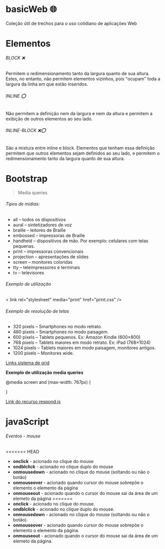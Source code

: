 # basicWeb :globe_with_meridians:
Coleção útil de trechos para o uso cotidiano de aplicações Web

# Elementos

###### BLOCK :x:
Permitem o redimensionamento tanto da largura quanto de sua altura. Estes, no entanto, não permitem elementos vizinhos, pois "ocupam" toda a largura da linha em que estão inseridos. 

###### INLINE :o:
Não permitem a definição nem da largura e nem da altura e permitem a exibição de outros elementos ao seu lado.

###### INLINE-BLOCK :x::o:
São a mistura entre inline e block. Elementos que tenham essa definição permitem que outros elementos sejam definidos ao seu lado, e permitem o redimensionamento tanto da largura quanto de sua altura.

# Bootstrap

> Media queries 

###### Tipos de mídias:

- all – todos os dispositivos
- aural – sintetizadores de voz
- braille – leitores de Braille
- embossed – impressoras de Braille
- handheld – dispositivos de mão. Por exemplo: celulares com telas pequenas.
- print – impressoras convencionais
- projection – apresentações de slides
- screen – monitores coloridas
- tty – teleimpressores e terminais
- tv – televisores

###### Exemplo de utilização

< link rel="stylesheet" media="print" href="print.css" />

###### Exemplo de resolução de telas

- 320 pixels – Smartphones no modo retrato.
- 480 pixels – Smartphones no modo paisagem.
- 600 pixels – Tablets pequenos. Ex: Amazon Kindle (600×800)
- 768 pixels – Tablets maiores em modo retrato. Ex: iPad (768×1024)
- 1024 pixels – Tablets maiores em modo paisagem, monitores antigos.
- 1200 pixels – Monitores wide.

[Links sistema de grid](http://getbootstrap.com/css/#grid)

**Exemplo de utilização media queries**

@media screen and (max-width: 767px) {

}

[Link do recurso respond.js](https://cdnjs.com/libraries/respond.js/)

# javaScript

###### Eventos - mouse

<<<<<<< HEAD
- **onclick** - acionado no clique do mouse
- **ondblclick** - acionado no clique duplo do mouse
- **onmousedown** - acionado no clique do mouse (soltando ou não o botão)
- **onmouseover** - acionado quando cursor do mouse sobrepõe o elemento o elemento da página
- **onmouseout** - acionado quando o cursor do mouse sai da área de um elemeto da página
=======
- **onclick** - acionado no clique do mouse.
- **ondblclick** - acionado no clique duplo do mouse.
- **onmousedown** - acionado no clique do mouse (soltando ou não o botão).
- **onmouseover** - acionado quando cursor do mouse sobrepõe o elemento o elemento da página.
- **onmouseout** - acionado quando o cursor do mouse sai da área de um elemeto da página.

